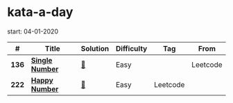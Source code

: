 # kata-a-day
start: 04-01-2020

|  #  | Title           |  Solution       | Difficulty    | Tag          | From          |
|-----|---------------- | --------------- | ------------- |--------------| --------------|
**136** | [**Single Number**](https://leetcode.com/problems/single-number/) | [:key:](https://github.com/jzhangnu/leetcode-js/issues/1) |Easy| |Leetcode|
**222** | [**Happy Number**](https://leetcode.com/problems/happy-number/) | [:key:](https://github.com/jzhangnu/leetcode-js/issues/1) |Easy|Leetcode|